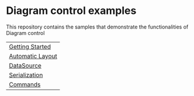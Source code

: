 # Diagram control examples
This repository contains the samples that demonstrate the functionalities of Diagram control


<table>
 <tr>
  <td><a href="Samples/GettingStarted">Getting Started</a></td>
 </tr>
  <tr>
  <td><a href="Samples/Automatic Layout">Automatic Layout</a></td>
 </tr>
 <tr>
  <td><a href="Samples/DataSource">DataSource</a></td>
 </tr>
 <tr>
  <td><a href="Samples/Serialization">Serialization</a></td>
 </tr>
  <tr>
  <td><a href="Samples/Commands">Commands</a></td>
 </tr>
</table>
